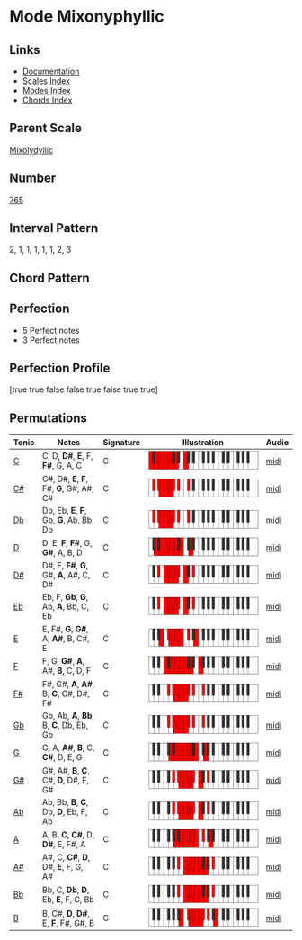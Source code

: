 # Mode Mixonyphyllic

## Links

- [Documentation](index.md)
- [Scales Index](Scales.md)
- [Modes Index](Modes.md)
- [Chords Index](Chords.md)

## Parent Scale

[Mixolydyllic](ScaleMixolydyllic.md)

## Number

[765](https://ianring.com/musictheory/scales/765)

## Interval Pattern

2, 1, 1, 1, 1, 1, 2, 3

## Chord Pattern



## Perfection

- 5 Perfect notes
- 3 Perfect notes

## Perfection Profile

[true true false false true false true true]

## Permutations

| Tonic | Notes | Signature | Illustration | Audio |
|-------|-------|-----------|--------------|-------|
| [C](ModeCNaturalMixonyphyllic.md) | C, D, **D#**, **E**, F, **F#**, G, A, C | C | ![CNaturalMixonyphyllic](ModeCNaturalMixonyphyllic.png) | [midi](https://github.com/edipermadi/music/blob/main/docs/ModeCNaturalMixonyphyllic.mid?raw=true) |
| [C#](ModeCSharpMixonyphyllic.md) | C#, D#, **E**, **F**, F#, **G**, G#, A#, C# | C | ![CSharpMixonyphyllic](ModeCSharpMixonyphyllic.png) | [midi](https://github.com/edipermadi/music/blob/main/docs/ModeCSharpMixonyphyllic.mid?raw=true) |
| [Db](ModeDFlatMixonyphyllic.md) | Db, Eb, **E**, **F**, Gb, **G**, Ab, Bb, Db | C | ![DFlatMixonyphyllic](ModeDFlatMixonyphyllic.png) | [midi](https://github.com/edipermadi/music/blob/main/docs/ModeDFlatMixonyphyllic.mid?raw=true) |
| [D](ModeDNaturalMixonyphyllic.md) | D, E, **F**, **F#**, G, **G#**, A, B, D | C | ![DNaturalMixonyphyllic](ModeDNaturalMixonyphyllic.png) | [midi](https://github.com/edipermadi/music/blob/main/docs/ModeDNaturalMixonyphyllic.mid?raw=true) |
| [D#](ModeDSharpMixonyphyllic.md) | D#, F, **F#**, **G**, G#, **A**, A#, C, D# | C | ![DSharpMixonyphyllic](ModeDSharpMixonyphyllic.png) | [midi](https://github.com/edipermadi/music/blob/main/docs/ModeDSharpMixonyphyllic.mid?raw=true) |
| [Eb](ModeEFlatMixonyphyllic.md) | Eb, F, **Gb**, **G**, Ab, **A**, Bb, C, Eb | C | ![EFlatMixonyphyllic](ModeEFlatMixonyphyllic.png) | [midi](https://github.com/edipermadi/music/blob/main/docs/ModeEFlatMixonyphyllic.mid?raw=true) |
| [E](ModeENaturalMixonyphyllic.md) | E, F#, **G**, **G#**, A, **A#**, B, C#, E | C | ![ENaturalMixonyphyllic](ModeENaturalMixonyphyllic.png) | [midi](https://github.com/edipermadi/music/blob/main/docs/ModeENaturalMixonyphyllic.mid?raw=true) |
| [F](ModeFNaturalMixonyphyllic.md) | F, G, **G#**, **A**, A#, **B**, C, D, F | C | ![FNaturalMixonyphyllic](ModeFNaturalMixonyphyllic.png) | [midi](https://github.com/edipermadi/music/blob/main/docs/ModeFNaturalMixonyphyllic.mid?raw=true) |
| [F#](ModeFSharpMixonyphyllic.md) | F#, G#, **A**, **A#**, B, **C**, C#, D#, F# | C | ![FSharpMixonyphyllic](ModeFSharpMixonyphyllic.png) | [midi](https://github.com/edipermadi/music/blob/main/docs/ModeFSharpMixonyphyllic.mid?raw=true) |
| [Gb](ModeGFlatMixonyphyllic.md) | Gb, Ab, **A**, **Bb**, B, **C**, Db, Eb, Gb | C | ![GFlatMixonyphyllic](ModeGFlatMixonyphyllic.png) | [midi](https://github.com/edipermadi/music/blob/main/docs/ModeGFlatMixonyphyllic.mid?raw=true) |
| [G](ModeGNaturalMixonyphyllic.md) | G, A, **A#**, **B**, C, **C#**, D, E, G | C | ![GNaturalMixonyphyllic](ModeGNaturalMixonyphyllic.png) | [midi](https://github.com/edipermadi/music/blob/main/docs/ModeGNaturalMixonyphyllic.mid?raw=true) |
| [G#](ModeGSharpMixonyphyllic.md) | G#, A#, **B**, **C**, C#, **D**, D#, F, G# | C | ![GSharpMixonyphyllic](ModeGSharpMixonyphyllic.png) | [midi](https://github.com/edipermadi/music/blob/main/docs/ModeGSharpMixonyphyllic.mid?raw=true) |
| [Ab](ModeAFlatMixonyphyllic.md) | Ab, Bb, **B**, **C**, Db, **D**, Eb, F, Ab | C | ![AFlatMixonyphyllic](ModeAFlatMixonyphyllic.png) | [midi](https://github.com/edipermadi/music/blob/main/docs/ModeAFlatMixonyphyllic.mid?raw=true) |
| [A](ModeANaturalMixonyphyllic.md) | A, B, **C**, **C#**, D, **D#**, E, F#, A | C | ![ANaturalMixonyphyllic](ModeANaturalMixonyphyllic.png) | [midi](https://github.com/edipermadi/music/blob/main/docs/ModeANaturalMixonyphyllic.mid?raw=true) |
| [A#](ModeASharpMixonyphyllic.md) | A#, C, **C#**, **D**, D#, **E**, F, G, A# | C | ![ASharpMixonyphyllic](ModeASharpMixonyphyllic.png) | [midi](https://github.com/edipermadi/music/blob/main/docs/ModeASharpMixonyphyllic.mid?raw=true) |
| [Bb](ModeBFlatMixonyphyllic.md) | Bb, C, **Db**, **D**, Eb, **E**, F, G, Bb | C | ![BFlatMixonyphyllic](ModeBFlatMixonyphyllic.png) | [midi](https://github.com/edipermadi/music/blob/main/docs/ModeBFlatMixonyphyllic.mid?raw=true) |
| [B](ModeBNaturalMixonyphyllic.md) | B, C#, **D**, **D#**, E, **F**, F#, G#, B | C | ![BNaturalMixonyphyllic](ModeBNaturalMixonyphyllic.png) | [midi](https://github.com/edipermadi/music/blob/main/docs/ModeBNaturalMixonyphyllic.mid?raw=true) |
